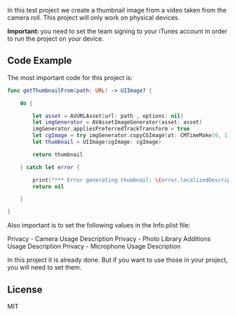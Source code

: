 In this test project we create a thumbnail image from a video taken from the camera roll.
This project will only work on physical devices.

<b>Important: </b> you need to set the team signing to your iTunes account in order to run the project on your device.

## Code Example

The most important code for this project is:

```swift
func getThumbnailFrom(path: URL) -> UIImage? {

    do {

        let asset = AVURLAsset(url: path , options: nil)
        let imgGenerator = AVAssetImageGenerator(asset: asset)
        imgGenerator.appliesPreferredTrackTransform = true
        let cgImage = try imgGenerator.copyCGImage(at: CMTimeMake(0, 1), actualTime: nil)
        let thumbnail = UIImage(cgImage: cgImage)

        return thumbnail

    } catch let error {

        print("*** Error generating thumbnail: \(error.localizedDescription)")
        return nil

    }

}
```

Also important is to set the following values in the Info.plist file:

Privacy - Camera Usage Description
Privacy - Photo Library Additions Usage Description
Privacy - Microphone Usage Description

In this project it is already done. But if you want to use those in your project, you will need to set them.

## License

MIT
